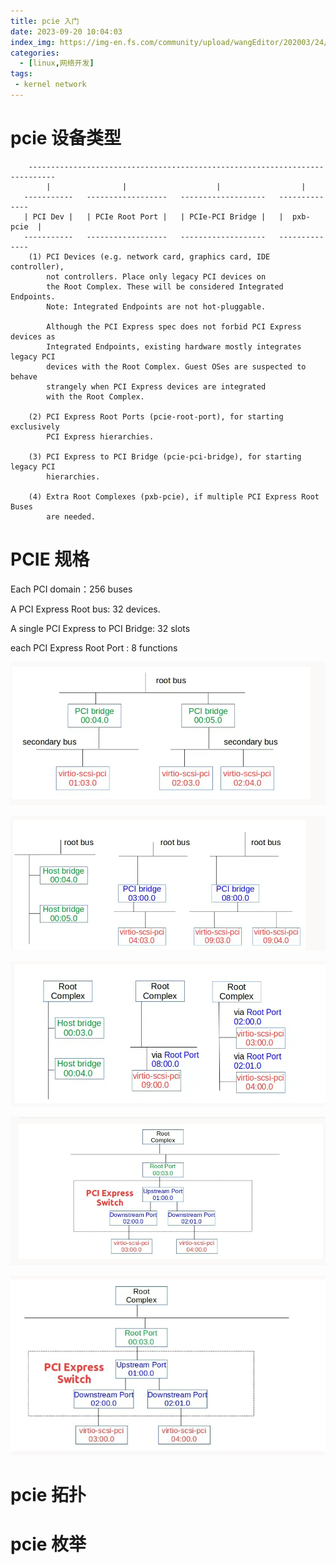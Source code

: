 ```yaml
---
title: pcie 入门
date: 2023-09-20 10:04:03
index_img: https://img-en.fs.com/community/upload/wangEditor/202003/24/_1585046553_TZOmBePO8Z.jpg
categories:
  - [linux,网络开发]
tags:
 - kernel network
---
```

# pcie 设备类型

```
    ----------------------------------------------------------------------------
        |                |                    |                  |
   -----------   ------------------   -------------------   --------------
   | PCI Dev |   | PCIe Root Port |   | PCIe-PCI Bridge |   |  pxb-pcie  |
   -----------   ------------------   -------------------   --------------
    (1) PCI Devices (e.g. network card, graphics card, IDE controller),
        not controllers. Place only legacy PCI devices on
        the Root Complex. These will be considered Integrated Endpoints.
        Note: Integrated Endpoints are not hot-pluggable.

        Although the PCI Express spec does not forbid PCI Express devices as
        Integrated Endpoints, existing hardware mostly integrates legacy PCI
        devices with the Root Complex. Guest OSes are suspected to behave
        strangely when PCI Express devices are integrated
        with the Root Complex.

    (2) PCI Express Root Ports (pcie-root-port), for starting exclusively
        PCI Express hierarchies.

    (3) PCI Express to PCI Bridge (pcie-pci-bridge), for starting legacy PCI
        hierarchies.

    (4) Extra Root Complexes (pxb-pcie), if multiple PCI Express Root Buses
        are needed.
```

# PCIE 规格

Each PCI domain：256 buses

A PCI Express Root bus: 32 devices.

A single PCI Express to PCI Bridge: 32 slots

each PCI Express Root Port : 8 functions


![1701778456275](../../medias/pcie_虚拟化/1701778456275.png)

![1701778440662](../../medias/pcie_虚拟化/1701778440662.png)

![1701778510427](../../medias/pcie_虚拟化/1701778510427.png)

![1701778479591](../../medias/pcie_虚拟化/1701778479591.png)

![1701778582404](../../medias/pcie_虚拟化/1701778582404.png)

# pcie 拓扑

# pcie 枚举

